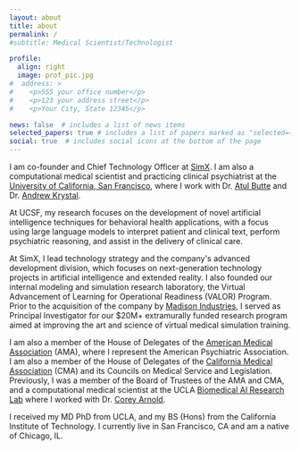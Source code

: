 ```yaml
---
layout: about
title: about
permalink: /
#subtitle: Medical Scientist/Technologist

profile:
  align: right
  image: prof_pic.jpg
#  address: >
#    <p>555 your office number</p>
#    <p>123 your address street</p>
#    <p>Your City, State 12345</p>

news: false  # includes a list of news items
selected_papers: true # includes a list of papers marked as "selected={true}"
social: true  # includes social icons at the bottom of the page
---
```

I am co-founder and Chief Technology Officer at [SimX](https://simxvr.com). I am also a computational medical scientist and practicing clinical psychiatrist at the [University of California, San Francisco](https://psych.ucsf.edu/), where I work with Dr. [Atul Butte](https://en.wikipedia.org/wiki/Atul_Butte) and Dr. [Andrew Krystal](https://dolby.ucsf.edu/people/andrew-krystal-md). 

At UCSF, my research focuses on the development of novel artificial intelligence techniques for behavioral health applications, with a focus using large language models to interpret patient and clinical text, perform psychiatric reasoning, and assist in the delivery of clinical care.

At SimX, I lead technology strategy and the company's advanced development division, which focuses on next-generation technology projects in artificial intelligence and extended reality.  I also founded our internal modeling and simulation research laboratory, the Virtual Advancement of Learning for Operational Readiness (VALOR) Program. Prior to the acquisition of the company by [Madison Industries](https://madison.net/), I served as Principal Investigator for our $20M+ extramurally funded research program aimed at improving the art and science of virtual medical simulation training.

I am also a member of the House of Delegates of the [American Medical Association](https://www.ama-assn.org/house-delegates) (AMA), where I represent the American Psychiatric Association. I am also a member of the House of Delegates of the [California Medical Association](https://www.cmadocs.org/My-CMA/Organizational-Structure/House-of-Delegates-Copy) (CMA) and its Councils on Medical Service and Legislation. Previously, I was a member of the Board of Trustees of the AMA and CMA, and a computational medical scientist at the UCLA [Biomedical AI Research Lab](https://bair.seas.ucla.edu/) where I worked with Dr. [Corey Arnold](https://www.coreyarnold.dev/).

I received my MD PhD from UCLA, and my BS (Hons) from the California Institute of Technology. I currently live in San Francisco, CA and am a native of Chicago, IL.
